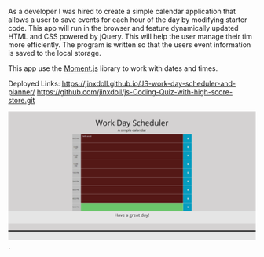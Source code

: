 As a developer I was hired to create a simple calendar application that allows a user to save events for each hour of the day by modifying starter code. This app will run in the browser and feature dynamically updated HTML and CSS powered by jQuery. This will help the user manage their tim more efficiently. The program is written so that the users event information is saved to the local storage. 




This app use the [Moment.js](https://momentjs.com/) library to work with dates and times. 



Deployed Links:
https://jinxdoll.github.io/JS-work-day-scheduler-and-planner/
https://github.com/jinxdoll/js-Coding-Quiz-with-high-score-store.git

<link rel="screenshot"><img src="Assets\screencapture-jinxdoll-github-io-JS-work-day-scheduler-and-planner-2021-01-12-17_44_11 (1).png" alt="work-day" /></a>.
